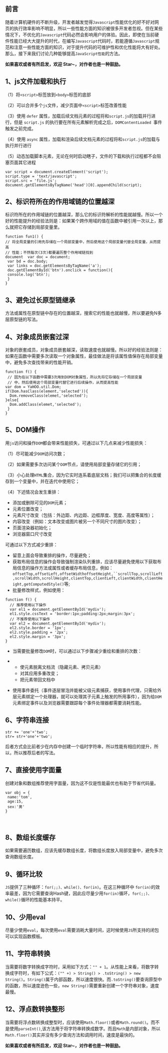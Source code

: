 ## 前言

随着计算机硬件的不断升级，开发者越发觉得`Javascript`性能优化的好不好对网页的执行效率影响不明显，所以一些性能方面的知识被很多开发者忽视。但在某些情况下，不优化的`Javascript`代码必然会影响用户的体验。因此，即使在当前硬件性能已经大大提升的时代，在编写`Javascript`代码时，若能遵循`Javascript`规范和注意一些性能方面的知识，对于提升代码的可维护性和优化性能将大有好处。那么，接下来我们讨论几种能够提高`JavaScript性能`的方法。

**如果喜欢或者有所启发，欢迎 Star~，对作者也是一种鼓励。** 

## 1、js文件加载和执行

（1）将`<script>`标签放到`<body>`标签的底部

（2）可以合并多个`js`文件，减少页面中`<script>`标签改善性能

（3）使用 `defer` 属性，加载后续文档元素的过程将和` script.js `的加载并行进行，但是 `script.js` 的执行要在所有元素解析完成之后，`DOMContentLoaded `事件触发之前完成。

（4）使用 `async` 属性，加载和渲染后续文档元素的过程将和` script.js `的加载与执行并行进行

（5）动态加载脚本元素，无论在何时启动瞎子，文件的下载和执行过程都不会阻塞页面其它进程

```
var script = document.createElement('script');
script.type = 'text/javascript';
script.src = 'file.js';
document.getElementsByTagName('head')[0].appendChild(script);
```

## 2、标识符所在的作用域链的位置越深

标识符所在的作用域链的位置越深，那么它的标识符解析的性能就越慢。所以一个好的性能提升的经验法则是：如果某个跨作用域的值在函数中被引用一次以上，那么就把它存储到局部变量里。

```
function fun1() {  
// 将全局变量的引用先存储在一个局部变量中，然后使用这个局部变量代替全局变量，从而提高         
// 性能；不然每次(3次)都要遍历整个作用域链找到
document  var doc = document;   
 var bd = doc.body;  
 var links = doc.getElementsByTagName('a');  
 doc.getElementById('btn').onclick = function(){   
 console.log('btn');  
 }
}
```

## 3、避免过长原型链继承

方法或属性在原型链中存在的位置越深，搜索它的性能也就越慢，所以要避免N多层原型链的写法。

## 4、对象成员嵌套过深

对象的嵌套成员，对象成员嵌套越深，读取速度也就越慢。所以好的经验法则是：如果在函数中需要多次读取一个对象属性，最佳做法是将该属性值保存在局部变量中，避免多次查找带来的性能开销。

```
function f() { 
 // 因为在以下函数中需要3次用到DOM对象属性，所以先将它存储在一个局部变量        
 // 中，然后使用这个局部变量代替它进行后续操作，从而提高性能  
var dom = YaHOO.util.Dom;  
if(Dom.hasClass(element,'selected')){   
  Dom.removeClass(elemet,'selected');  
}else{   
  Dom.addClass(elemet,'selected');  
 }
}
```

## 5、DOM操作

用`js`访问和操作`DOM`都会带来性能损失，可通过以下几点来减少性能损失：

（1）尽可能减少`DOM`访问次数；

（2）如果需要多次访问某个`DOM`节点，请使用局部变量存储它的引用；

（3）小心处理`HTML`集合，因为它实时连系着底层文档；我们可以把集合的长度缓存到一个变量中，并在迭代中使用它；

（4）下述情况会发生重排：

- 添加或删除可见的`DOM`元素；
- 元素位置改变；
- 元素尺寸改变（包括：外边距、内边距、边框厚度、宽度、高度等属性）；
- 内容改变（例如：文本改变或图片被另一个不同尺寸的图片改变）；
- 页面渲染器初始化；
- 浏览器窗口尺寸改变

可通过以下方式减少重排：

- 留意上面会导致重排的操作，尽量避免；
- 获取布局信息的操作会导致强制渲染队列重排，应该尽量避免使用以下获取布局信息的操作方法或属性或者缓存布局信息，例如：`offsetTop,offsetLeft,offsetWidthoffsetHeight,``scrollTop,scrollLeft,scrollWidth,scrollHeight,clientTop,clientLeft,clientWidth,clientHeight,getComputedStyle()`等;
- 批量修改样式，例如使用：

```
function f() {  
  // 推荐使用以下操作  
  var el1 = document.getElementById('mydiv');  
  el1.style.cssText = 'border:1px;padding:2px;margin:3px';  
  // 不推荐使用以下操作  
  var el2 = document.getElementById('mydiv');  
  el2.style.border = '1px';  
  el2.style.padding = '2px';  
  el2.style.margin = '3px';
}
```

- 当需要批量修改`DOM`时，可以通过以下步骤减少重绘和重排的次数：

- - 使元素脱离文档流（隐藏元素、拷贝元素）
  - 对其应用多重改变；
  - 把元素带回文档中

- 使用事件委托（事件逐层冒泡并能被父级元素捕获，使用事件代理，只需给外层元素绑定一个处理器，就可以处理其子元素上触发的所用事件），因为给`DOM`元素绑定事件以及浏览器需要跟踪每个事件处理器都需要消耗性能。

## 6、字符串连接

```
str += 'one'+'two';
str= str+'one'+'two';
```

后者方式会比前者少在内存中创建一个临时字符串，所以性能有相应的提升，所以，所以推荐后者的写法。

## 7、直接使用字面量

创建对象和数组推荐使用字面量，因为这不仅是性能最优也有助于节省代码量。

```
var obj = {   
 name:'tom',    
 age:15,    
 sex:'男'
}
```

​    

## 8、数组长度缓存

如果需要遍历数组，应该先缓存数组长度，将数组长度放入局部变量中，避免多次查询数组长度。

## 9、循环比较

`JS`提供了三种循环：`for(;;)、while()、for(in)`。在这三种循环中 `for(in)`的效率最差，因为它需要查询Hash键，因此应尽量少用`for(in)`循环，`for(;;)、while()`循环的性能基本持平。

## 10、少用eval

尽量少使用`eval`，每次使用`eval`需要消耗大量时间，这时候使用`JS`所支持的闭包可以实现函数模板。

## 11、字符串转换

当需要将数字转换成字符时，采用如下方式：`"" + 1`。从性能上来看，将数字转换成字符时，有如下公式：`("" +) > String() > .toString() > new String()`。`String()`属于内部函数，所以速度很快。而`.toString()`要查询原型中的函数，所以速度逊色一些，`new String()`需要重新创建一个字符串对象，速度最慢。

## 12、浮点数转换整形

当需要将浮点数转换成整型时，应该使用`Math.floor()`或者`Math.round()`。而不是使用`parseInt()`,该方法用于将字符串转换成数字。而且`Math`是内部对象，所以`Math.floor()`其实并没有多少查询方法和调用时间，速度是最快的。

**如果喜欢或者有所启发，欢迎 Star~，对作者也是一种鼓励。** 